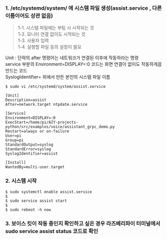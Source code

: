 ### 1. /etc/systemd/system/ 에 시스템 파일 생성(assist.service , 다른 이름이어도 상관 없음)
 > 1-1. 시스템 파일에는 부팅 시 시작되는 것<br>
 > 1-2. 모니터 연결 없이도 시작되는 것<br>
 > 1-3. 사용자 입력<br>
 > 1-4. 실행할 파일 등의 설정이 필요<br>

Unit : 단락의 after 명령어는 네트워크가 연결된 이후에 작동하라는 명령  
service 부분의 Environment=DISPLAY=:0 코드는 화면 연결이 없이도 작동하게끔 만드는 코드  
SyslogIdentifier= 위에서 만든 본인의 시스템 파일 이름  



```
$ sudo vi /etc/systemd/system/assist.service

[Unit]
Description=assist
After=network.target ntpdate.service

[Service]
Environment=DISPLAY=:0
ExecStart=/home/pi/AIY-projects-python/src/examples/voice/assistant_grpc_demo.py
Restart=always or on-failure
User=pi
Group=pi
StandardOutput=syslog
StandardError=syslog
SyslogIdentifier=assist

[Install]
WantedBy=multi-user.target  
```




### 2. 시스템 시작
````
$ sudo systemctl enable assist.service
$
$ sudo service assist start
$
$ sudo reboot -h now
````
### 3. 보이스 킷이 작동 중인지 확인하고 싶은 경우 라즈베리파이 터미널에서 sudo service assist status 코드로 확인
